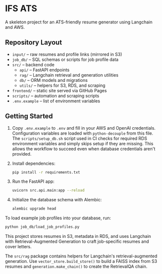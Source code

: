 # IFS ATS

A skeleton project for an ATS-friendly resume generator using Langchain and AWS.

## Repository Layout

- `input/` – raw resumes and profile links (mirrored in S3)
- `job_db/` – SQL schemas or scripts for job profile data
- `src/` – backend code
  - `api/` – FastAPI endpoints
  - `rag/` – Langchain retrieval and generation utilities
  - `db/` – ORM models and migrations
  - `utils/` – helpers for S3, RDS, and scraping
- `frontend/` – static site served via GitHub Pages
- `scripts/` – automation and scraping scripts
- `.env.example` – list of environment variables

## Getting Started

1. Copy `.env.example` to `.env` and fill in your AWS and OpenAI credentials.
   Configuration variables are loaded with `python-decouple` from this file.
The `scripts/setup_db.sh` script used in CI checks for required RDS environment
variables and simply skips setup if they are missing. This allows the workflow
to succeed even when database credentials aren't provided.

   
2. Install dependencies:
   ```bash
   pip install -r requirements.txt
   ```
3. Run the FastAPI app:
   ```bash
   uvicorn src.api.main:app --reload
   ```
4. Initialize the database schema with Alembic:
   ```bash
   alembic upgrade head
   ```
To load example job profiles into your database, run:
```bash
python job_db/load_job_profiles.py
```

This project stores resumes in S3, metadata in RDS, and uses Langchain with Retrieval-Augmented Generation to craft job-specific resumes and cover letters.

The `src/rag` package contains helpers for Langchain's retrieval-augmented generation. Use `vector_store.build_store()` to build a FAISS index from S3 resumes and `generation.make_chain()` to create the RetrievalQA chain.
